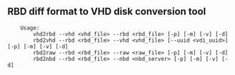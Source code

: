 ## RBD diff format to VHD disk conversion tool
        Usage:
            vhd2rbd --vhd <vhd_file> --rbd <rbd_file> [-p] [-m] [-v] [-d]
            rbd2vhd --rbd <rbd_file> --vhd <vhd_file> [--uuid <vdi_uuid>] [-p] [-m] [-v] [-d]
            rbd2raw --rbd <rbd_file> --raw <raw_file> [-p] [-m] [-v] [-d]
            rbd2nbd --rbd <rbd_file> --nbd <nbd_server> [-p] [-m] [-v] [-d]
